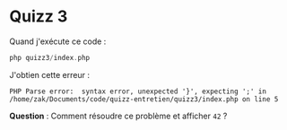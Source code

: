 # Quizz 3

Quand j'exécute ce code :

```php
php quizz3/index.php 
```

J'obtien cette erreur :

```
PHP Parse error:  syntax error, unexpected '}', expecting ';' in /home/zak/Documents/code/quizz-entretien/quizz3/index.php on line 5
```

**Question** : Comment résoudre ce problème et afficher `42` ?
